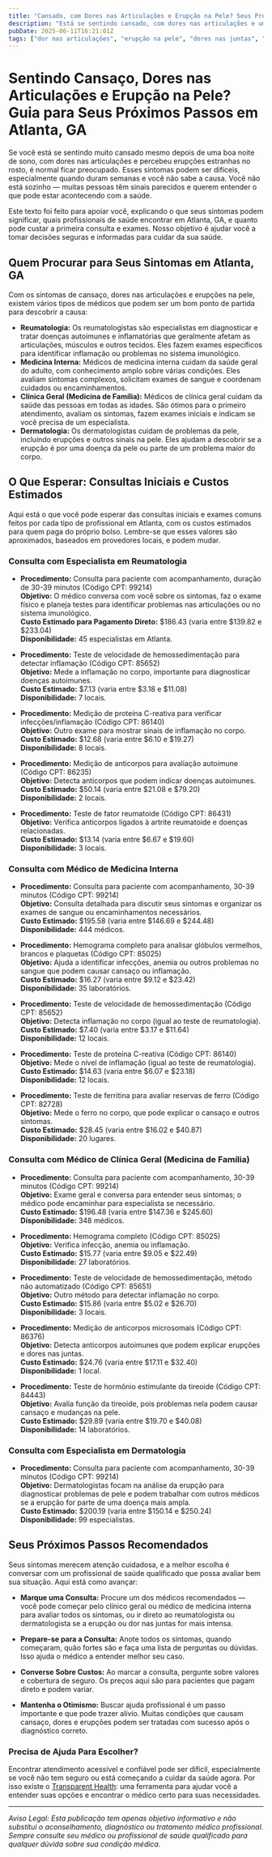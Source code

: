 ```yaml
---
title: "Cansado, com Dores nas Articulações e Erupção na Pele? Seus Próximos Passos para Cuidado de Saúde em Atlanta, GA"
description: "Está se sentindo cansado, com dores nas articulações e uma erupção na pele? Saiba quem procurar e o que esperar em Atlanta, GA, incluindo tipos de consulta e estimativas de custos."
pubDate: 2025-06-11T16:21:01Z
tags: ["dor nas articulações", "erupção na pele", "dores nas juntas", "cuidados de saúde em Atlanta", "reumatologia", "dermatologia", "clínica geral", "medicina interna", "custos de saúde"]
---
```


# Sentindo Cansaço, Dores nas Articulações e Erupção na Pele? Guia para Seus Próximos Passos em Atlanta, GA

Se você está se sentindo muito cansado mesmo depois de uma boa noite de sono, com dores nas articulações e percebeu erupções estranhas no rosto, é normal ficar preocupado. Esses sintomas podem ser difíceis, especialmente quando duram semanas e você não sabe a causa. Você não está sozinho — muitas pessoas têm sinais parecidos e querem entender o que pode estar acontecendo com a saúde.

Este texto foi feito para apoiar você, explicando o que seus sintomas podem significar, quais profissionais de saúde encontrar em Atlanta, GA, e quanto pode custar a primeira consulta e exames. Nosso objetivo é ajudar você a tomar decisões seguras e informadas para cuidar da sua saúde.

## Quem Procurar para Seus Sintomas em Atlanta, GA

Com os sintomas de cansaço, dores nas articulações e erupções na pele, existem vários tipos de médicos que podem ser um bom ponto de partida para descobrir a causa:

- **Reumatologia:** Os reumatologistas são especialistas em diagnosticar e tratar doenças autoimunes e inflamatórias que geralmente afetam as articulações, músculos e outros tecidos. Eles fazem exames específicos para identificar inflamação ou problemas no sistema imunológico.
- **Medicina Interna:** Médicos de medicina interna cuidam da saúde geral do adulto, com conhecimento amplo sobre várias condições. Eles avaliam sintomas complexos, solicitam exames de sangue e coordenam cuidados ou encaminhamentos.
- **Clínica Geral (Medicina de Família):** Médicos de clínica geral cuidam da saúde das pessoas em todas as idades. São ótimos para o primeiro atendimento, avaliam os sintomas, fazem exames iniciais e indicam se você precisa de um especialista.
- **Dermatologia:** Os dermatologistas cuidam de problemas da pele, incluindo erupções e outros sinais na pele. Eles ajudam a descobrir se a erupção é por uma doença da pele ou parte de um problema maior do corpo.

## O Que Esperar: Consultas Iniciais e Custos Estimados

Aqui está o que você pode esperar das consultas iniciais e exames comuns feitos por cada tipo de profissional em Atlanta, com os custos estimados para quem paga do próprio bolso. Lembre-se que esses valores são aproximados, baseados em provedores locais, e podem mudar.

### Consulta com Especialista em Reumatologia

- **Procedimento:** Consulta para paciente com acompanhamento, duração de 30-39 minutos (Código CPT: 99214)  
  **Objetivo:** O médico conversa com você sobre os sintomas, faz o exame físico e planeja testes para identificar problemas nas articulações ou no sistema imunológico.  
  **Custo Estimado para Pagamento Direto:** $186.43 (varia entre $139.82 e $233.04)  
  **Disponibilidade:** 45 especialistas em Atlanta.

- **Procedimento:** Teste de velocidade de hemossedimentação para detectar inflamação (Código CPT: 85652)  
  **Objetivo:** Mede a inflamação no corpo, importante para diagnosticar doenças autoimunes.  
  **Custo Estimado:** $7.13 (varia entre $3.18 e $11.08)  
  **Disponibilidade:** 7 locais.

- **Procedimento:** Medição de proteína C-reativa para verificar infecções/inflamação (Código CPT: 86140)  
  **Objetivo:** Outro exame para mostrar sinais de inflamação no corpo.  
  **Custo Estimado:** $12.68 (varia entre $6.10 e $19.27)  
  **Disponibilidade:** 8 locais.

- **Procedimento:** Medição de anticorpos para avaliação autoimune (Código CPT: 86235)  
  **Objetivo:** Detecta anticorpos que podem indicar doenças autoimunes.  
  **Custo Estimado:** $50.14 (varia entre $21.08 e $79.20)  
  **Disponibilidade:** 2 locais.

- **Procedimento:** Teste de fator reumatoide (Código CPT: 86431)  
  **Objetivo:** Verifica anticorpos ligados à artrite reumatoide e doenças relacionadas.  
  **Custo Estimado:** $13.14 (varia entre $6.67 e $19.60)  
  **Disponibilidade:** 3 locais.

### Consulta com Médico de Medicina Interna

- **Procedimento:** Consulta para paciente com acompanhamento, 30-39 minutos (Código CPT: 99214)  
  **Objetivo:** Consulta detalhada para discutir seus sintomas e organizar os exames de sangue ou encaminhamentos necessários.  
  **Custo Estimado:** $195.58 (varia entre $146.69 e $244.48)  
  **Disponibilidade:** 444 médicos.

- **Procedimento:** Hemograma completo para analisar glóbulos vermelhos, brancos e plaquetas (Código CPT: 85025)  
  **Objetivo:** Ajuda a identificar infecções, anemia ou outros problemas no sangue que podem causar cansaço ou inflamação.  
  **Custo Estimado:** $16.27 (varia entre $9.12 e $23.42)  
  **Disponibilidade:** 35 laboratórios.

- **Procedimento:** Teste de velocidade de hemossedimentação (Código CPT: 85652)  
  **Objetivo:** Detecta inflamação no corpo (igual ao teste de reumatologia).  
  **Custo Estimado:** $7.40 (varia entre $3.17 e $11.64)  
  **Disponibilidade:** 12 locais.

- **Procedimento:** Teste de proteína C-reativa (Código CPT: 86140)  
  **Objetivo:** Mede o nível de inflamação (igual ao teste de reumatologia).  
  **Custo Estimado:** $14.63 (varia entre $6.07 e $23.18)  
  **Disponibilidade:** 12 locais.

- **Procedimento:** Teste de ferritina para avaliar reservas de ferro (Código CPT: 82728)  
  **Objetivo:** Mede o ferro no corpo, que pode explicar o cansaço e outros sintomas.  
  **Custo Estimado:** $28.45 (varia entre $16.02 e $40.87)  
  **Disponibilidade:** 20 lugares.

### Consulta com Médico de Clínica Geral (Medicina de Família)

- **Procedimento:** Consulta para paciente com acompanhamento, 30-39 minutos (Código CPT: 99214)  
  **Objetivo:** Exame geral e conversa para entender seus sintomas; o médico pode encaminhar para especialista se necessário.  
  **Custo Estimado:** $196.48 (varia entre $147.36 e $245.60)  
  **Disponibilidade:** 348 médicos.

- **Procedimento:** Hemograma completo (Código CPT: 85025)  
  **Objetivo:** Verifica infecção, anemia ou inflamação.  
  **Custo Estimado:** $15.77 (varia entre $9.05 e $22.49)  
  **Disponibilidade:** 27 laboratórios.

- **Procedimento:** Teste de velocidade de hemossedimentação, método não automatizado (Código CPT: 85651)  
  **Objetivo:** Outro método para detectar inflamação no corpo.  
  **Custo Estimado:** $15.86 (varia entre $5.02 e $26.70)  
  **Disponibilidade:** 3 locais.

- **Procedimento:** Medição de anticorpos microsomais (Código CPT: 86376)  
  **Objetivo:** Detecta anticorpos autoimunes que podem explicar erupções e dores nas juntas.  
  **Custo Estimado:** $24.76 (varia entre $17.11 e $32.40)  
  **Disponibilidade:** 1 local.

- **Procedimento:** Teste de hormônio estimulante da tireoide (Código CPT: 84443)  
  **Objetivo:** Avalia função da tireoide, pois problemas nela podem causar cansaço e mudanças na pele.  
  **Custo Estimado:** $29.89 (varia entre $19.70 e $40.08)  
  **Disponibilidade:** 14 laboratórios.

### Consulta com Especialista em Dermatologia

- **Procedimento:** Consulta para paciente com acompanhamento, 30-39 minutos (Código CPT: 99214)  
  **Objetivo:** Dermatologistas focam na análise da erupção para diagnosticar problemas de pele e podem trabalhar com outros médicos se a erupção for parte de uma doença mais ampla.  
  **Custo Estimado:** $200.19 (varia entre $150.14 e $250.24)  
  **Disponibilidade:** 99 especialistas.

## Seus Próximos Passos Recomendados

Seus sintomas merecem atenção cuidadosa, e a melhor escolha é conversar com um profissional de saúde qualificado que possa avaliar bem sua situação. Aqui está como avançar:

- **Marque uma Consulta:** Procure um dos médicos recomendados — você pode começar pelo clínico geral ou médico de medicina interna para avaliar todos os sintomas, ou ir direto ao reumatologista ou dermatologista se a erupção ou dor nas juntas for mais intensa.

- **Prepare-se para a Consulta:** Anote todos os sintomas, quando começaram, quão fortes são e faça uma lista de perguntas ou dúvidas. Isso ajuda o médico a entender melhor seu caso.

- **Converse Sobre Custos:** Ao marcar a consulta, pergunte sobre valores e cobertura de seguro. Os preços aqui são para pacientes que pagam direto e podem variar.

- **Mantenha o Otimismo:** Buscar ajuda profissional é um passo importante e que pode trazer alívio. Muitas condições que causam cansaço, dores e erupções podem ser tratadas com sucesso após o diagnóstico correto.

### Precisa de Ajuda Para Escolher?

Encontrar atendimento acessível e confiável pode ser difícil, especialmente se você não tem seguro ou está começando a cuidar da saúde agora. Por isso existe o [Transparent Health](https://transparenthealth.ai): uma ferramenta para ajudar você a entender suas opções e encontrar o médico certo para suas necessidades.

---

*Aviso Legal: Esta publicação tem apenas objetivo informativo e não substitui o aconselhamento, diagnóstico ou tratamento médico profissional. Sempre consulte seu médico ou profissional de saúde qualificado para qualquer dúvida sobre sua condição médica.*
